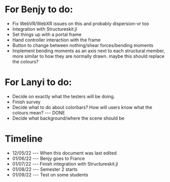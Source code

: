 # For Benjy to do:
 - Fix WebVR/WebXR issues on this and probably dispersion-vr too
 - Integration with Structureskit.jl
 - Set things up with a portal frame
 - Hand controller interaction with the frame
 - Button to change between nothing/shear forces/bending moments
 - Implement bending moments as an axis next to each structural member, more similar to how they are normally drawn. maybe this should replace the colours?

# For Lanyi to do:
 - Decide on exactly what the testers will be doing.
 - Finish survey
 - Decide what to do about colorbars? How will users know what the colours mean? --- DONE
 - Decide what background/where the scene should be

# Timeline
 - 12/05/22 --- When this document was last edited
 - 01/06/22 --- Benjy goes to France
 - 01/07/22 --- Finish integration with Structureskit.jl
 - 01/08/22 --- Semester 2 starts
 - 01/09/22 --- Test on some students

